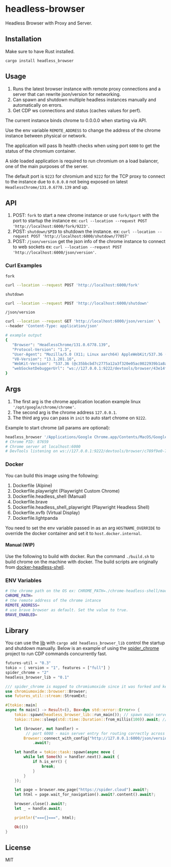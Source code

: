 # headless-browser

Headless Browser with Proxy and Server.

## Installation

Make sure to have Rust installed.

`cargo install headless_browser`

## Usage

1. Runs the latest browser instance with remote proxy connections and a server that can rewrite json/version for networking.
1. Can spawn and shutdown multiple headless instances manually and automatically on errors.
1. Get CDP ws connections and status (caches values for perf).

The current instance binds chrome to 0.0.0.0 when starting via API.

Use the env variable `REMOTE_ADDRESS` to change the address of the chrome instance between physical or network.

The application will pass lb health checks when using port `6000` to get the status of the chromium container.

A side loaded application is required to run chromium on a load balancer, one of the main purposes of the server.

The default port is `9223` for chromium and `9222` for the TCP proxy to connect to the instance due to `0.0.0.0` not being exposed on latest `HeadlessChrome/131.0.6778.139` and up.

## API

1. POST: `fork` to start a new chrome instance or use `fork/$port` with the port to startup the instance ex: `curl --location --request POST 'http://localhost:6000/fork/9223'`.
2. POST: `shutdown/$PID` to shutdown the instance. ex: `curl --location --request POST 'http://localhost:6000/shutdown/77057'`
3. POST: `/json/version` get the json info of the chrome instance to connect to web sockets ex: `curl --location --request POST 'http://localhost:6000/json/version'`.

### Curl Examples

`fork`

```sh
curl --location --request POST 'http://localhost:6000/fork'
```

`shutdown`

```sh
curl --location --request POST 'http://localhost:6000/shutdown'
```

`/json/version`

```sh
curl --location --request GET 'http://localhost:6000/json/version' \
--header 'Content-Type: application/json'

# example output
{
   "Browser": "HeadlessChrome/131.0.6778.139",
   "Protocol-Version": "1.3",
   "User-Agent": "Mozilla/5.0 (X11; Linux aarch64) AppleWebKit/537.36 (KHTML, like Gecko) HeadlessChrome/131.0.6778.139 Safari/537.36",
   "V8-Version": "13.1.201.16",
   "WebKit-Version": "537.36 (@c35bbcbd7c2775a12a3f320e05ac0022939b1a8a)",
   "webSocketDebuggerUrl": "ws://127.0.0.1:9222/devtools/browser/43e14f5a-6877-4e2f-846e-ab5801f1b6fc"
}
```

## Args

1. The first arg is the chrome application location example linux `'/opt/google/chrome/chrome'`.
2. The second arg is the chrome address `127.0.0.1`.
3. The third arg you can pass in `init` to auto start chrome on `9222`.

Example to start chrome (all params are optional):

```sh
headless_browser '/Applications/Google Chrome.app/Contents/MacOS/Google Chrome' 127.0.0.1 init
# Chrome PID: 87659
# Chrome server at localhost:6000
# DevTools listening on ws://127.0.0.1:9222/devtools/browser/c789f9e0-7f65-495d-baee-243eb454ea15
```

### Docker

You can build this image using the following:

1. Dockerfile (Alpine)
1. Dockerfile.playwright (Playwright Custom Chrome)
1. Dockerfile.headless_shell (Manual)
1. Dockerfile.brave
1. Dockerfile.headless_shell_playwright (Playwright Headless Shell)
1. Dockerfile.xvfb (Virtual Display)
1. Dockerfile.lightpanda

You need to set the env variable passed in as an arg `HOSTNAME_OVERRIDE` to override the docker container and set it to `host.docker.internal`.

#### Manual (WIP)

Use the following to build with docker.
Run the command `./build.sh` to build chrome on the machine with docker.
The build scripts are originally from [docker-headless-shell](https://github.com/chromedp/docker-headless-shell).

### ENV Variables

```sh
# the chrome path on the OS ex: CHROME_PATH=./chrome-headless-shell/mac_arm-132.0.6834.159/chrome-headless-shell-mac-arm64/chrome-headless-shell
CHROME_PATH=
# the remote address of the chrome intance
REMOTE_ADDRESS=
# use brave browser as default. Set the value to true.
BRAVE_ENABLED=
```

## Library

You can use the [lib](https://docs.rs/headless_browser_lib/latest/headless_browser_lib/) with `cargo add headless_browser_lib` control the startup and shutdown manually. Below is an example of using the [spider_chrome](https://github.com/spider-rs/headless-browser) project to run CDP commands concurrently fast.

```rust
futures-util = "0.3"
tokio = { version = "1", features = ["full"] }
spider_chrome = "2"
headless_browser_lib = "0.1"
```

```rust
/// spider_chrome is mapped to chromiumoxide since it was forked and kept the API the same.
use chromiumoxide::browser::Browser;
use futures_util::stream::StreamExt;

#[tokio::main]
async fn main() -> Result<(), Box<dyn std::error::Error>> {
    tokio::spawn(headless_browser_lib::run_main()); // spawn main server, proxy, and headless.
    tokio::time::sleep(std::time::Duration::from_millis(100)).await; // give a slight delay for now until we use a oneshot.

    let (browser, mut handler) =
         // port 6000 - main server entry for routing correctly across networks.
        Browser::connect_with_config("http://127.0.0.1:6000/json/version", Default::default())
            .await?;

    let handle = tokio::task::spawn(async move {
        while let Some(h) = handler.next().await {
            if h.is_err() {
                break;
            }
        }
    });

    let page = browser.new_page("https://spider.cloud").await?;
    let html = page.wait_for_navigation().await?.content().await?;

    browser.close().await?;
    let _ = handle.await;

    println!("==={}===", html);

    Ok(())
}
```

## License

MIT
